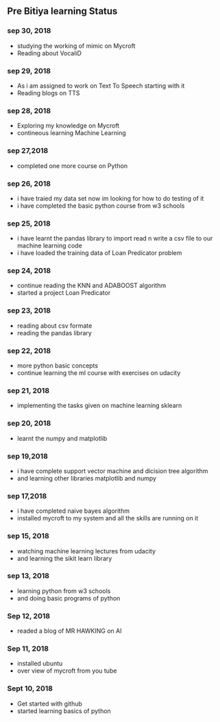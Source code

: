## Pre Bitiya learning Status
### sep 30, 2018
* studying the working of mimic on Mycroft
* Reading about VocaliD
### sep 29, 2018
* As i am assigned to work on Text To Speech starting with it
* Reading blogs on TTS
### sep 28, 2018
* Exploring my knowledge on Mycroft
* contineous learning Machine Learning
### sep 27,2018
* completed one more course on Python
### sep 26, 2018
* i have traied my data set now im looking for how to do testing of it
* i have completed the basic python course from w3 schools
### sep 25, 2018
* i have learnt the pandas library to import read n write a csv file to our machine learning code
* i have loaded the training data of Loan Predicator problem 
### sep 24, 2018
* continue reading the KNN and ADABOOST algorithm
* started a project Loan Predicator
### sep 23, 2018
* reading about csv formate
* reading the pandas library
### sep 22, 2018
* more python basic concepts
* continue learning the ml course with exercises on udacity
### sep 21, 2018
* implementing the tasks given on machine learning sklearn
### sep 20, 2018
* learnt the numpy and matplotlib 
### sep 19,2018
* i have complete support vector machine and dicision tree algorithm
* and learning other libraries matplotlib and numpy
### sep 17,2018
* i have completed naive bayes algorithm
* installed mycroft to my system and all the skills are running on it
### sep 15, 2018
* watching machine learning lectures from udacity
* and learning the sikit learn library
### sep 13, 2018
* learning python from w3 schools
* and doing basic programs of python
### Sep 12, 2018
* readed a blog of MR HAWKING on AI

### Sep 11, 2018
* installed ubuntu
* over view of mycroft from you tube
 
### Sept 10, 2018
* Get started with github
* started learning basics of python


